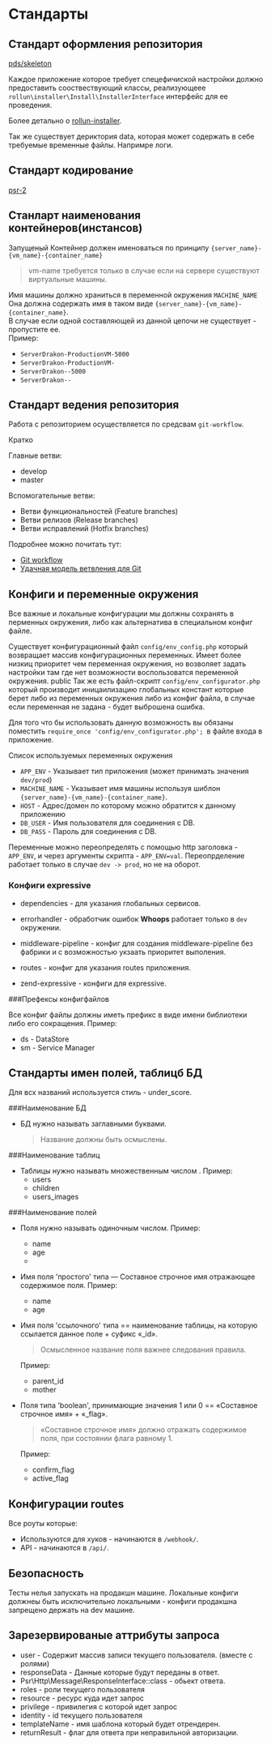 # Стандарты

## Стандарт оформления репозитория
    
[pds/skeleton](https://github.com/php-pds/skeleton/blob/1.x/README.md )

Каждое приложение которое требует спецефичиской настройки должно предоставить сооствествующий классы, 
реализующеее `rollun\installer\Install\InstallerInterface` интерфейс для ее проведения.

Более детально о [rollun-installer](https://github.com/rollun-com/rollun-installer).

Так же существует дериктория data, которая может содержать в себе требуемые временные файлы.
Напримре логи.

## Стандарт кодирование

[psr-2](http://www.php-fig.org/psr/psr-2/)

## Станларт наименования контейнеров(инстансов) 

Запущеный Контейнер должен именоваться по принципу `{server_name}-{vm_name}-{container_name}`
>vm-name требуется только в случае если на сервере существуют виртуальные машины.

Имя машины должно храниться в переменной окружения `MACHINE_NAME`
Она должна содержать имя в таком виде  `{server_name}-{vm_name}-{container_name}`.  
В случае если одной составляющей из данной цепочи не существует - пропустите ее.  
Пример:
* `ServerDrakon-ProductionVM-5000`
* `ServerDrakon-ProductionVM-`
* `ServerDrakon--5000`
* `ServerDrakon--`
 

## Стандарт ведения репозитория

Работа с репозиторием осуществляется по средсвам `git-workflow`.

Кратко

Главные ветви:
* develop
* master

Вспомогательные ветви:
* Ветви функциональностей (Feature branches)
* Ветви релизов (Release branches)
* Ветви исправлений (Hotfix branches)

Подробнее можно почитать тут:
 * [Git workflow](https://www.atlassian.com/git/tutorials/comparing-workflows/)
 * [Удачная модель ветвления для Git](https://habrahabr.ru/post/106912/)
 
## Конфиги и переменные окружения 
 
 Все важные и локальные конфигурации мы должны сохранять в перменных окружения, 
 либо как альтернатива в специальном конфиг файле. 
 
 Существует конфигурационный файл `config/env_config.php` который возвращает массив конфигурационных переменных.
 Имеет более низкиц приоритет чем переменная окружения, но возволяет задать настройки 
 там где нет возможности воспользоватся переменной окружения.
 public
 Так же есть файл-скрипт `config/env_configurator.php` который производит иницаилизацию глобальных констант 
 которые берет либо из переменных окружения либо из конфиг файла, в случае если переменная не задана - будет выброшена ошибка.
 
Для того что бы использовать данную возможность вы обязаны поместить `require_once 'config/env_configurator.php';
`в файле входа в приложение. 
 
 Список используемых переменных окружения
 * `APP_ENV` - Указывает тип приложения (может принимать значения `dev/prod`)
 * `MACHINE_NAME` - Указывает имя машины используя шиблон `{server_name}-{vm_name}-{container_name}`.
 * `HOST` - Адрес/домен по которому можно обратится к данному приложению
 * `DB_USER` - Имя пользователя для соединения с DB.
 * `DB_PASS` - Пароль для соединения с DB.
 
 Переменные можно переопределять с помощью http заголовка - `APP_ENV`, и через аргументы скрипта - `APP_ENV=val`.
 Переопрделение работает только в случае `dev -> prod`, но не на оборот.
  
  
 ### Конфиги expressive
 
 * dependencies - для указания глобальных сервисов.
 
 * errorhandler - обработчик ошибок **Whoops** работает только в `dev` окружении.
 
 * middleware-pipeline - конфиг для создания middleware-pipeline без фабрики и с возможностью укзаать приоритет выполения.
 
 * routes - конфиг для указания routes приложения. 
 
 * zend-expressive - конфиги для expressive.
 
 ###Префексы конфигфайлов
 
 Все конфиг файлы должны иметь префикс в виде имени библиотеки либо его сокращения.
 Пример:
 
 * ds - DataStore
 * sm - Service Manager
 
## Стандарты имен полей, таблицб БД
  
 Для всх названий используется стиль - under_score.
 
 ###Наименование БД
 
 * БД нужно называть заглавными буквами.
    >Название должны быть осмыслены.
  
 ###Наименование таблиц
 
 * Таблицы нужно называть множественным числом .
    Пример:
    * users
    * children
    * users_images
    
 ###Наименование полей
 
 * Поля нужно называть одиночным числом.
    Пример:
    * name
    * age
    * 
 
 * Имя поля 'простого' типа — Составное строчное имя отражающее содержимое поля.
     Пример:
     * name
     * age
 
 * Имя поля 'ссылочного' типа == наименование таблицы, на которую ссылается данное поле + суфикс «_id». 
    > Осмысленное название поля важнее следования правила.
    
    Пример:
    * parent_id
    * mother
 
 * Поля типа 'boolean', принимающие значения 1 или 0 == «Составное строчное имя» + «_flag».
    > «Составное строчное имя» должно отражать содержимое поля, при состоянии флага равному 1.
    
    Пример:
    * confirm_flag
    * active_flag
    
## Конфигурации routes

Все роуты которые:
* Используются для хуков - начинаются в `/webhook/`.
* API - начинаются в `/api/`.

## Безопасность
Тесты нелья запускать на продакшн машине.
Локальные конфиги должнеы быть исключительно локальными - конфиги продакшна запрещено держать на dev машине.

## Зарезервированые аттрибуты запроса 

* user - Содержит массив записи текущего пользователя. (вместе с ролями)
* responseData - Данные которые будут переданы в ответ.
* Psr\Http\Message\ResponseInterface::class - обьект ответа.
* roles - роли текущего пользователя 
* resource - ресурс куда идет запрос 
* privilege - привилегия с которой идет запрос 
* identity - id текущего пользователя
* templateName - имя шаблона который будет отрендерен.
* returnResult - флаг для ответа при неправильной авторизации.